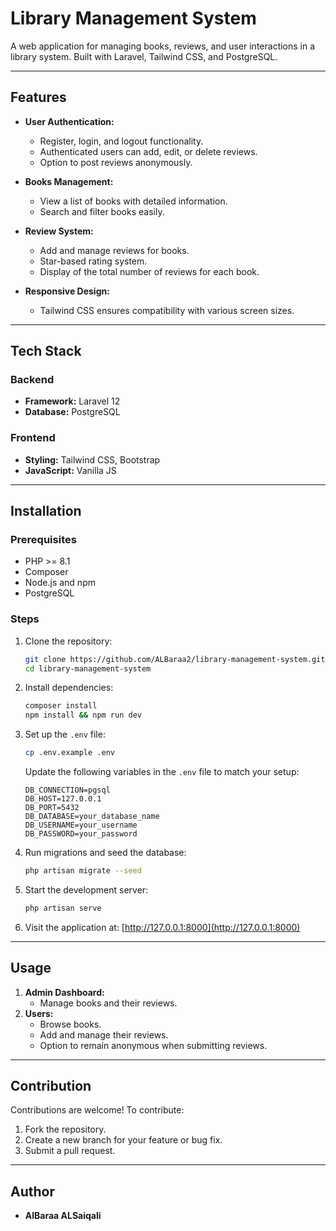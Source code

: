 # Library Management System

A web application for managing books, reviews, and user interactions in a library system. Built with Laravel, Tailwind CSS, and PostgreSQL.

---

## Features

- **User Authentication:**
  - Register, login, and logout functionality.
  - Authenticated users can add, edit, or delete reviews.
  - Option to post reviews anonymously.

- **Books Management:**
  - View a list of books with detailed information.
  - Search and filter books easily.

- **Review System:**
  - Add and manage reviews for books.
  - Star-based rating system.
  - Display of the total number of reviews for each book.

- **Responsive Design:**
  - Tailwind CSS ensures compatibility with various screen sizes.

---

## Tech Stack

### Backend
- **Framework:** Laravel 12
- **Database:** PostgreSQL

### Frontend
- **Styling:** Tailwind CSS, Bootstrap
- **JavaScript:** Vanilla JS

---

## Installation

### Prerequisites
- PHP >= 8.1
- Composer
- Node.js and npm
- PostgreSQL

### Steps

1. Clone the repository:
   ```bash
   git clone https://github.com/ALBaraa2/library-management-system.git
   cd library-management-system
   ```

2. Install dependencies:
   ```bash
   composer install
   npm install && npm run dev
   ```

3. Set up the `.env` file:
   ```bash
   cp .env.example .env
   ```
   Update the following variables in the `.env` file to match your setup:
   ```env
   DB_CONNECTION=pgsql
   DB_HOST=127.0.0.1
   DB_PORT=5432
   DB_DATABASE=your_database_name
   DB_USERNAME=your_username
   DB_PASSWORD=your_password
   ```

4. Run migrations and seed the database:
   ```bash
   php artisan migrate --seed
   ```

5. Start the development server:
   ```bash
   php artisan serve
   ```

6. Visit the application at:
   [http://127.0.0.1:8000](http://127.0.0.1:8000)

---

## Usage

1. **Admin Dashboard:**
   - Manage books and their reviews.
2. **Users:**
   - Browse books.
   - Add and manage their reviews.
   - Option to remain anonymous when submitting reviews.

---

## Contribution

Contributions are welcome! To contribute:

1. Fork the repository.
2. Create a new branch for your feature or bug fix.
3. Submit a pull request.

---

## Author

- **AlBaraa ALSaiqali** 
